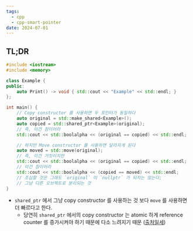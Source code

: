```yaml
---
tags:
  - cpp
  - cpp-smart-pointer
date: 2024-07-01
---
```

## TL;DR

```cpp {17}
#include <iostream>
#include <memory>

class Example {
public:
	auto Print() -> void { std::cout << "Example" << std::endl; }
};

int main() {
	// Copy constructor 를 사용하면 두 포인터가 동일하다
	auto original = std::make_shared<Example>();
	auto copied = std::shared_ptr<Example>(original);
	// 즉, 이건 참이어라
	std::cout << std::boolalpha << (original == copied) << std::endl;

	// 하지만 Move constructor 를 사용하면 달라지게 된다
	auto moved = std::move(original);
	// 즉, 이건 거짓이지만
	std::cout << std::boolalpha << (original == copied) << std::endl;
	// 이건 참이어라
	std::cout << std::boolalpha << (copied == moved) << std::endl;
	// 조심할 것은 그래도 `original` 이 `nullptr` 가 되지는 않는다;
	// 그냥 다른 오브젝트로 분리되는 것
}
```

- `shared_ptr` 에서 그냥 copy constructor 를 사용하는 것 보다 `move` 를 사용하면 더 빠르다고 한다.
	- 당연히 `shared_ptr` 에서의 copy constructor 는 atomic 하게 reference counter 를 증가시켜야 하기 때문에 다소 느려지기 때문 ([출처일세](https://stackoverflow.com/a/41874953))